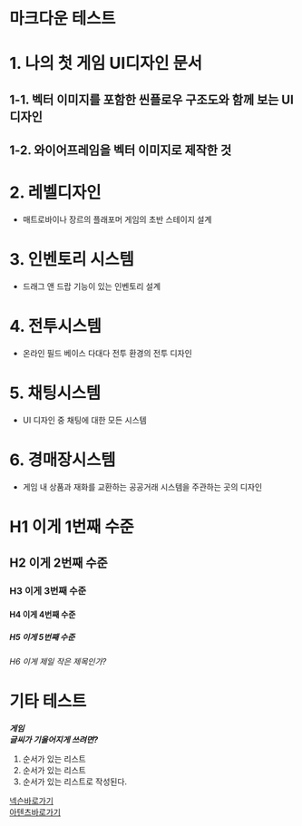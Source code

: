 
# 마크다운 테스트

# 1. 나의 첫 게임 UI디자인 문서
## 1-1. 벡터 이미지를 포함한 씬플로우 구조도와 함께 보는 UI디자인
## 1-2. 와이어프레임을 벡터 이미지로 제작한 것
# 2. 레벨디자인
- 매트로바이나 장르의 플래포머 게임의 초반 스테이지 설계
# 3. 인벤토리 시스템
- 드래그 앤 드랍 기능이 있는 인벤토리 설계
# 4. 전투시스템
- 온라인 필드 베이스 다대다 전투 환경의 전투 디자인
# 5. 채팅시스템
- UI 디자인 중 채팅에 대한 모든 시스템
# 6. 경매장시스템
- 게임 내 상품과 재화를 교환하는 공공거래 시스템을 주관하는 곳의 디자인</br>

# H1 이게 1번째 수준
## H2 이게 2번째 수준
### H3 이게 3번째 수준
#### H4 이게 4번째 수준
##### H5 이게 5번째 수준
###### H6 이게 제일 작은 제목인가?




# 기타 테스트
__*게임*__</br>
__*글씨가 기울어지게 쓰려면?*__

1. 순서가 있는 리스트
2. 순서가 있는 리스트
3. 순서가 있는 리스트로 작성된다.</br>


[넥슨바로가기](https://www.nexon.com/Home/Game)</br>
[아텐츠바로가기](https://atentsgame.com/landing.do)